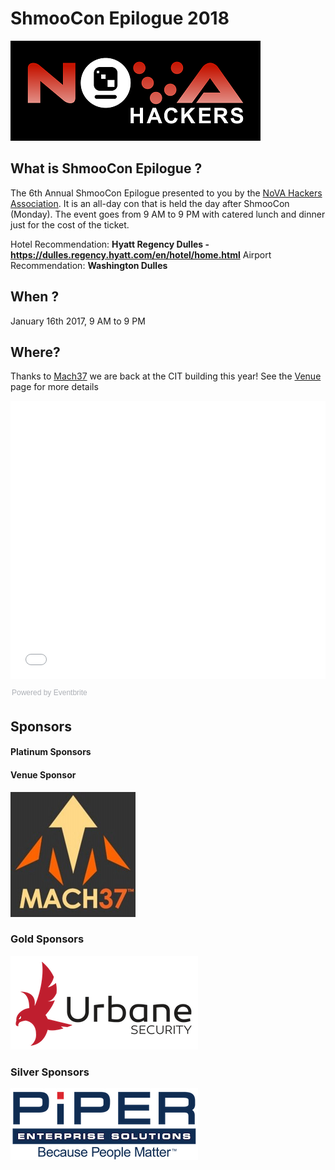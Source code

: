 # ShmooCon Epilogue 2018

![](imgs/novahackers.png)

## What is ShmooCon Epilogue ?

The 6th Annual ShmooCon Epilogue presented to you by the [NoVA Hackers Association](http://www.novahackers.com/). It is an all-day con that is held the day after ShmooCon (Monday). The event goes from 9 AM to 9 PM with catered lunch and dinner just for the cost of the ticket.

Hotel Recommendation: **Hyatt Regency Dulles - https://dulles.regency.hyatt.com/en/hotel/home.html**
Airport Recommendation: **Washington Dulles**

## When ?

January 16th 2017, 9 AM to 9 PM

## Where? 

Thanks to [Mach37](https://www.mach37.com) we are back at the CIT building this year! See the [Venue](venue.md) page for more details

<div style="width:100%; text-align:left;"><iframe src="//eventbrite.com/tickets-external?eid=30048437686&ref=etckt" frameborder="0" height="445" width="100%" vspace="0" hspace="0" marginheight="5" marginwidth="5" scrolling="auto" allowtransparency="true"></iframe><div style="font-family:Helvetica, Arial; font-size:12px; padding:10px 0 5px; margin:2px; width:100%; text-align:left;" ><a class="powered-by-eb" style="color: #ADB0B6; text-decoration: none;" target="_blank" href="http://www.eventbrite.com/">Powered by Eventbrite</a></div></div>

## Sponsors 

#### Platinum Sponsors


#### Venue Sponsor

<a href="https://www.mach37.com"><img width=200px src="imgs/mach37.jpg"></a>


### Gold Sponsors

<a href="https://urbanesecurity.com/"><img width=300px src="imgs/urbane.png"></a>

### Silver Sponsors

<a href="http://www.pipercompanies.com/"><img width=300px src="imgs/piper.png"></a>


